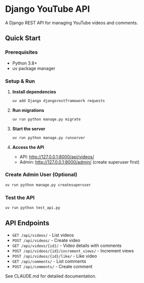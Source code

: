 # Django YouTube API

A Django REST API for managing YouTube videos and comments.

## Quick Start

### Prerequisites
- Python 3.8+
- uv package manager

### Setup & Run

1. **Install dependencies**
   ```bash
   uv add Django djangorestframework requests
   ```

2. **Run migrations**
   ```bash
   uv run python manage.py migrate
   ```

3. **Start the server**
   ```bash
   uv run python manage.py runserver
   ```

4. **Access the API**
   - API: http://127.0.0.1:8000/api/videos/
   - Admin: http://127.0.0.1:8000/admin/ (create superuser first)

### Create Admin User (Optional)
```bash
uv run python manage.py createsuperuser
```

### Test the API
```bash
uv run python test_api.py
```

## API Endpoints

- `GET /api/videos/` - List videos
- `POST /api/videos/` - Create video
- `GET /api/videos/{id}/` - Video details with comments
- `POST /api/videos/{id}/increment_views/` - Increment views
- `POST /api/videos/{id}/like/` - Like video
- `GET /api/comments/` - List comments
- `POST /api/comments/` - Create comment

See CLAUDE.md for detailed documentation.
